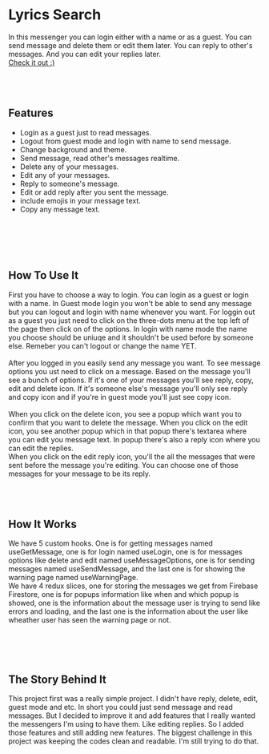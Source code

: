 # Lyrics Search

In this messenger you can login either with a name or as a guest. You can send message and delete them or edit them later. You can reply to other's messages. And you can edit your replies later.
<br />
<a href="https://group-messenger.vercel.app">Check it out :)<a/>
<br />
<br />
<br />
<br />


## Features
- Login as a guest just to read messages.
- Logout from guest mode and login with name to send message.
- Change background and theme.
- Send message, read other's messages realtime.
- Delete any of your messages.
- Edit any of your messages.
- Reply to someone's message.
- Edit or add reply after you sent the message.
- include emojis in your message text.
- Copy any message text.
<br />
<br />
<br />
<br />


## How To Use It

First you have to choose a way to login. You can login as a guest or login with a name. 
In Guest mode login you won't be able to send any message but you can logout and login with name whenever you want.
For loggin out as a guest you just need to click on the three-dots menu at the top left of the page then click on of the options.
In login with name mode the name you choose should be uniuqe and it shouldn't be used before by someone else. 
Remeber you can't logout or change the name YET.
<br />
<br />
After you logged in you easily send any message you want. To see message options you ust need to click on a message. Based on the message you'll see a bunch of options. If it's one of your messages you'll see reply, copy, edit and delete icon. If it's someone else's message you'll only see reply and copy icon and if you're in guest mode you'll just see copy icon.
<br />
<br />
When you click on the delete icon, you see a popup which want you to confirm that you want to delete the message.
When you click on the edit icon, you see another popup which in that popup there's textarea where you can edit you message text. In popup there's also a reply icon where you can edit the replies.
<br />
When you click on the edit reply icon, you'll the all the messages that were sent before the message you're editing. You can choose one of those messages for your message to be its reply.
<br />
<br />
<br />
<br />


## How It Works

We have 5 custom hooks. One is for getting messages named useGetMessage, one is for login named useLogin, one is for messages options like delete and edit named useMessageOptions, one is for sending messages named useSendMessage, and the last one is for showing the warning page named useWarningPage.
<br />
We have 4 redux slices, one for storing the messages we get from Firebase Firestore, one is for popups information like when and which popup is showed, one is the information about the message user is trying to send like errors and loading, and the last one is the information about the user like wheather user has seen the warning page or not.
<br />
<br />
<br />
<br />
<br />


## The Story Behind It

This project first was a really simple project. I didn't have reply, delete, edit, guest mode and etc. In short you could just send message and read messages. But I decided to improve it and add features that I really wanted the messengers I'm using to have them. Like editing replies. So I added those features and still adding new features. The biggest challenge in this project was keeping the codes clean and readable. I'm still trying to do that.